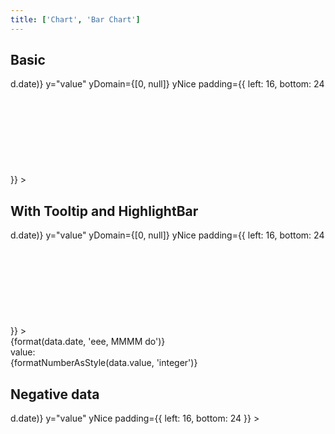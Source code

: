 ```yaml
---
title: ['Chart', 'Bar Chart']
---
```


<script lang="ts">
	import { scaleBand } from 'd3-scale';
	import { format } from 'date-fns';
	import { formatDate, PeriodType } from 'svelte-ux/utils/date';
	import { formatNumberAsStyle } from 'svelte-ux/utils/number';

	import Chart, { Svg } from '$lib/components/Chart.svelte';
	import AxisX from '$lib/components/AxisX.svelte';
	import AxisY from '$lib/components/AxisY.svelte';
	import Baseline from '$lib/components/Baseline.svelte';
	import Bar from '$lib/components/Bar.svelte';
	import HighlightBar from '$lib/components/HighlightBar.svelte';
	import Tooltip from '$lib/components/Tooltip.svelte';

	import Preview from '$lib/docs/Preview.svelte';
	import { createDateSeries } from '$lib/utils/genData';

	const data = createDateSeries({ min: 50, max: 100, value: 'integer' });
	const negativeData = createDateSeries({ min: -20, max: 50, value: 'integer' });
</script>

## Basic

<Preview>
	<div class="h-[300px] p-4 border rounded">
		<Chart
			{data}
			x="date"
			xScale={scaleBand().padding(0.4)}
			xDomain={data.map((d) => d.date)}
			y="value"
			yDomain={[0, null]}
			yNice
			padding={{ left: 16, bottom: 24 }}
		>
			<Svg>
				<AxisY gridlines />
				<AxisX formatTick={(d) => formatDate(d, PeriodType.Day, 'short')} />
				<Baseline x y />
				<Bar radius={4} strokeWidth={1} />
			</Svg>
		</Chart>
	</div>
</Preview>

## With Tooltip and HighlightBar

<Preview>
	<div class="h-[300px] p-4 border rounded">
		<Chart
			{data}
			x="date"
			xScale={scaleBand().padding(0.4)}
			xDomain={data.map((d) => d.date)}
			y="value"
			yDomain={[0, null]}
			yNice
			padding={{ left: 16, bottom: 24 }}
		>
			<Svg>
				<AxisY gridlines />
				<AxisX formatTick={(d) => formatDate(d, PeriodType.Day, 'short')} />
				<Baseline x y />
				<Bar radius={4} strokeWidth={1} />
			</Svg>
    		<Tooltip let:data>
    			<div class="tooltip">
    				<div class="tooltip-header">
    					{format(data.date, 'eee, MMMM do')}
    				</div>
    				<div class="grid grid-cols-[1fr,auto] gap-x-2 gap-y-1 items-center">
    					<div class="tooltip-label">value:</div>
    					<div class="tooltip-value">
    						{formatNumberAsStyle(data.value, 'integer')}
    					</div>
    				</div>
    			</div>
    			<g slot="highlight">
    				<HighlightBar {data} />
    			</g>
    		</Tooltip>
    	</Chart>
    </div>
</Preview>

## Negative data

<Preview>
	<div class="h-[300px] p-4 border rounded">
		<Chart
			data={negativeData}
			x="date"
			xScale={scaleBand().padding(0.4)}
			xDomain={data.map((d) => d.date)}
			y="value"
			yNice
			padding={{ left: 16, bottom: 24 }}
		>
			<Svg>
				<AxisY gridlines />
				<AxisX formatTick={(d) => formatDate(d, PeriodType.Day, 'short')} />
				<Baseline x y />
				<Bar radius={4} strokeWidth={1} />
			</Svg>
		</Chart>
	</div>
</Preview>

<style lang="postcss">
	.tooltip {
		@apply bg-gray-900/90 backdrop-filter backdrop-blur-[2px] text-white rounded elevation-1 px-2 py-1;
	}
	.tooltip-header {
		@apply text-center font-semibold pb-1 whitespace-nowrap;
	}
	.tooltip-label {
		@apply text-xs text-white/75 text-right whitespace-nowrap;
	}
	.tooltip-value {
		@apply text-sm text-right;
	}
	.tooltip-separator {
		@apply rounded bg-white/50 my-1;
		grid-column: 1 / -1;
		height: 2px;
	}
</style>

